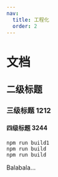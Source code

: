 ```yaml
---
nav:
  title: 工程化
  order: 2
---
```


# 文档

## 二级标题

### 三级标题 1212

#### 四级标题 3244

```
npm run build1
npm run build
npm run build
```

Balabala...

